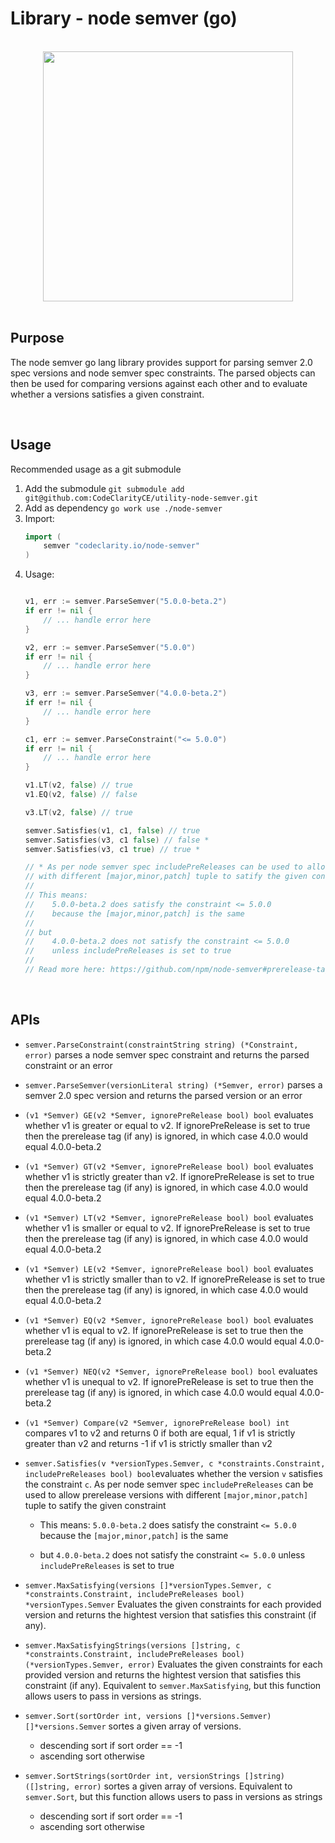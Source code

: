 # Library - node semver (go)

<br>

<div align="center">
    <img src="https://user-images.githubusercontent.com/124595411/235138790-d86cc2b8-e3ef-43eb-846c-38055748c9db.svg" width="400px" />
</div>

<br>

## Purpose

The node semver go lang library provides support for parsing semver 2.0 spec versions and node semver spec constraints.
The parsed objects can then be used for comparing versions against each other and to evaluate whether a versions satisfies a given constraint.

<br>

## Usage

Recommended usage as a git submodule


1. Add the submodule `git submodule add git@github.com:CodeClarityCE/utility-node-semver.git`
2. Add as dependency `go work use ./node-semver`
4. Import:
    ```go
    import (
        semver "codeclarity.io/node-semver"
    )
    ```
5. Usage:
    ```go

    v1, err := semver.ParseSemver("5.0.0-beta.2")
    if err != nil {
        // ... handle error here
    }

    v2, err := semver.ParseSemver("5.0.0")
    if err != nil {
        // ... handle error here
    }

    v3, err := semver.ParseSemver("4.0.0-beta.2")
    if err != nil {
        // ... handle error here
    }

    c1, err := semver.ParseConstraint("<= 5.0.0")
    if err != nil {
        // ... handle error here
    }

    v1.LT(v2, false) // true
    v1.EQ(v2, false) // false

    v3.LT(v2, false) // true

    semver.Satisfies(v1, c1, false) // true
    semver.Satisfies(v3, c1 false) // false *
    semver.Satisfies(v3, c1 true) // true *

    // * As per node semver spec includePreReleases can be used to allow prerelease versions    
    // with different [major,minor,patch] tuple to satify the given constraint
    //
    // This means:
    //    5.0.0-beta.2 does satisfy the constraint <= 5.0.0
    //    because the [major,minor,patch] is the same
    //
    // but
    //    4.0.0-beta.2 does not satisfy the constraint <= 5.0.0
    //    unless includePreReleases is set to true
    //
    // Read more here: https://github.com/npm/node-semver#prerelease-tags

    ```

<br>

## APIs

- `semver.ParseConstraint(constraintString string) (*Constraint, error)` parses a node semver spec constraint and returns the parsed constraint or an error
- `semver.ParseSemver(versionLiteral string) (*Semver, error)` parses a semver 2.0 spec version and returns the parsed version or an error
- `(v1 *Semver) GE(v2 *Semver, ignorePreRelease bool) bool` evaluates whether v1 is greater or equal to v2. If ignorePreRelease is set to true then the prerelease tag (if any) is ignored, in which case 4.0.0 would equal 4.0.0-beta.2
- `(v1 *Semver) GT(v2 *Semver, ignorePreRelease bool) bool` evaluates whether v1 is strictly greater than v2. If ignorePreRelease is set to true then the prerelease tag (if any) is ignored, in which case 4.0.0 would equal 4.0.0-beta.2
- `(v1 *Semver) LT(v2 *Semver, ignorePreRelease bool) bool` evaluates whether v1 is smaller or equal to v2. If ignorePreRelease is set to true then the prerelease tag (if any) is ignored, in which case 4.0.0 would equal 4.0.0-beta.2
- `(v1 *Semver) LE(v2 *Semver, ignorePreRelease bool) bool` evaluates whether v1 is strictly smaller than to v2. If ignorePreRelease is set to true then the prerelease tag (if any) is ignored, in which case 4.0.0 would equal 4.0.0-beta.2
- `(v1 *Semver) EQ(v2 *Semver, ignorePreRelease bool) bool` evaluates whether v1 is equal to v2. If ignorePreRelease is set to true then the prerelease tag (if any) is ignored, in which case 4.0.0 would equal 4.0.0-beta.2
- `(v1 *Semver) NEQ(v2 *Semver, ignorePreRelease bool) bool` evaluates whether v1 is unequal to v2. If ignorePreRelease is set to true then the prerelease tag (if any) is ignored, in which case 4.0.0 would equal 4.0.0-beta.2
- `(v1 *Semver) Compare(v2 *Semver, ignorePreRelease bool) int` compares v1 to v2 and returns 0 if both are equal, 1 if v1 is strictly greater than v2 and returns -1 if v1 is strictly smaller than v2

- `semver.Satisfies(v *versionTypes.Semver, c *constraints.Constraint, includePreReleases bool) bool`evaluates whether the version `v` satisfies the constraint `c`. As per node semver spec `includePreReleases` can be used to allow prerelease versions with different `[major,minor,patch]` tuple to satify the given constraint
    
   - This means:
        `5.0.0-beta.2` does satisfy the constraint `<= 5.0.0`
        because the `[major,minor,patch]` is the same
    
   - but
        `4.0.0-beta.2` does not satisfy the constraint `<= 5.0.0`
        unless `includePreReleases` is set to true

- `semver.MaxSatisfying(versions []*versionTypes.Semver, c *constraints.Constraint, includePreReleases bool) *versionTypes.Semver` Evaluates the given constraints for each provided version and returns the hightest version that satisfies this constraint  (if any).

- `semver.MaxSatisfyingStrings(versions []string, c *constraints.Constraint, includePreReleases bool) (*versionTypes.Semver, error)` Evaluates the given constraints for each provided version and returns the hightest version that satisfies this constraint  (if any). Equivalent to `semver.MaxSatisfying`, but this function allows users to pass in versions as strings.

- `semver.Sort(sortOrder int, versions []*versions.Semver) []*versions.Semver` sortes a given array of versions. 
    - descending sort 	if sort order == -1 
    - ascending sort 	otherwise

- `semver.SortStrings(sortOrder int, versionStrings []string) ([]string, error)` sortes a given array of versions. Equivalent to `semver.Sort`, but this function allows users to pass in versions as strings
    - descending sort 	if sort order == -1 
    - ascending sort 	otherwise